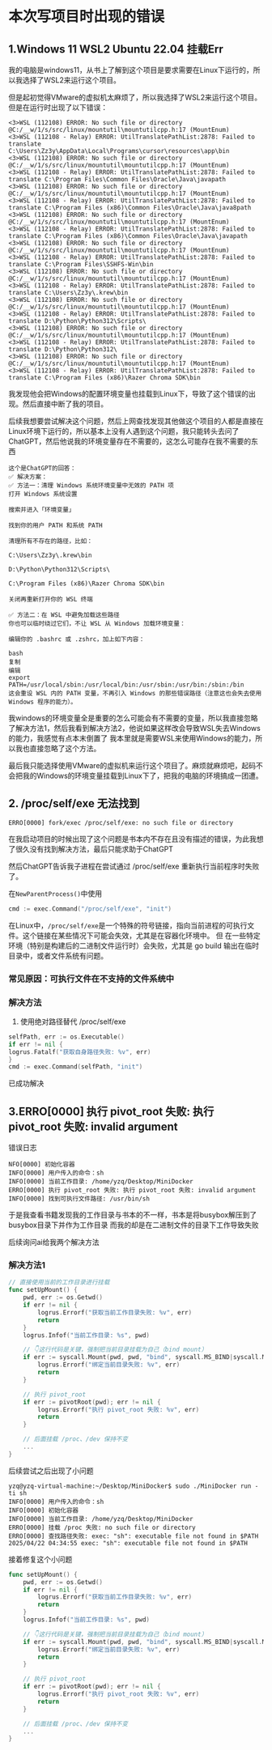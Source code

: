 # 本次写项目时出现的错误
## 1.Windows 11 WSL2 Ubuntu 22.04 挂载Err
我的电脑是windows11，从书上了解到这个项目是要求需要在Linux下运行的，所以我选择了WSL2来运行这个项目。

但是起初觉得VMware的虚拟机太麻烦了，所以我选择了WSL2来运行这个项目。
但是在运行时出现了以下错误：
```shell
<3>WSL (112108) ERROR: No such file or directory @C:/__w/1/s/src/linux/mountutil\mountutilcpp.h:17 (MountEnum)
<3>WSL (112108 - Relay) ERROR: UtilTranslatePathList:2878: Failed to translate C:\Users\Zz3y\AppData\Local\Programs\cursor\resources\app\bin
<3>WSL (112108) ERROR: No such file or directory @C:/__w/1/s/src/linux/mountutil\mountutilcpp.h:17 (MountEnum)
<3>WSL (112108 - Relay) ERROR: UtilTranslatePathList:2878: Failed to translate C:\Program Files\Common Files\Oracle\Java\javapath
<3>WSL (112108) ERROR: No such file or directory @C:/__w/1/s/src/linux/mountutil\mountutilcpp.h:17 (MountEnum)
<3>WSL (112108 - Relay) ERROR: UtilTranslatePathList:2878: Failed to translate C:\Program Files (x86)\Common Files\Oracle\Java\java8path
<3>WSL (112108) ERROR: No such file or directory @C:/__w/1/s/src/linux/mountutil\mountutilcpp.h:17 (MountEnum)
<3>WSL (112108 - Relay) ERROR: UtilTranslatePathList:2878: Failed to translate C:\Program Files (x86)\Common Files\Oracle\Java\javapath
<3>WSL (112108) ERROR: No such file or directory @C:/__w/1/s/src/linux/mountutil\mountutilcpp.h:17 (MountEnum)
<3>WSL (112108 - Relay) ERROR: UtilTranslatePathList:2878: Failed to translate C:\Program Files\SSHFS-Win\bin
<3>WSL (112108) ERROR: No such file or directory @C:/__w/1/s/src/linux/mountutil\mountutilcpp.h:17 (MountEnum)
<3>WSL (112108 - Relay) ERROR: UtilTranslatePathList:2878: Failed to translate C:\Users\Zz3y\.krew\bin
<3>WSL (112108) ERROR: No such file or directory @C:/__w/1/s/src/linux/mountutil\mountutilcpp.h:17 (MountEnum)
<3>WSL (112108 - Relay) ERROR: UtilTranslatePathList:2878: Failed to translate D:\Python\Python312\Scripts\
<3>WSL (112108) ERROR: No such file or directory @C:/__w/1/s/src/linux/mountutil\mountutilcpp.h:17 (MountEnum)
<3>WSL (112108 - Relay) ERROR: UtilTranslatePathList:2878: Failed to translate D:\Python\Python312\
<3>WSL (112108) ERROR: No such file or directory @C:/__w/1/s/src/linux/mountutil\mountutilcpp.h:17 (MountEnum)
<3>WSL (112108 - Relay) ERROR: UtilTranslatePathList:2878: Failed to translate C:\Program Files (x86)\Razer Chroma SDK\bin
````
我发现他会把Windows的配置环境变量也挂载到Linux下，导致了这个错误的出现。然后直接中断了我的项目。

后续我想要尝试解决这个问题，然后上网查找发现其他做这个项目的人都是直接在Linux环境下运行的，所以基本上没有人遇到这个问题，我只能转头去问了ChatGPT，然后他说我的环境变量存在不需要的，这怎么可能存在我不需要的东西

```text
这个是ChatGPT的回答：
✅ 解决方案：
✅ 方法一：清理 Windows 系统环境变量中无效的 PATH 项
打开 Windows 系统设置

搜索并进入「环境变量」

找到你的用户 PATH 和系统 PATH

清理所有不存在的路径，比如：

C:\Users\Zz3y\.krew\bin

D:\Python\Python312\Scripts\

C:\Program Files (x86)\Razer Chroma SDK\bin

关闭再重新打开你的 WSL 终端

✅ 方法二：在 WSL 中避免加载这些路径
你也可以临时绕过它们，不让 WSL 从 Windows 加载环境变量：

编辑你的 .bashrc 或 .zshrc，加上如下内容：

bash
复制
编辑
export PATH=/usr/local/sbin:/usr/local/bin:/usr/sbin:/usr/bin:/sbin:/bin
这会重设 WSL 内的 PATH 变量，不再引入 Windows 的那些错误路径（注意这也会失去使用 Windows 程序的能力）。
```

我windows的环境变量全是重要的怎么可能会有不需要的变量，所以我直接忽略了解决方法1，然后我看到解决方法2，他说如果这样改会导致WSL失去Windows的能力，我感觉有点本末倒置了
我本里就是需要WSL来使用Windows的能力，所以我也直接忽略了这个方法。

最后我只能选择使用VMware的虚拟机来运行这个项目了。麻烦就麻烦吧，起码不会把我的Windows的环境变量挂载到Linux下了，把我的电脑的环境搞成一团遭。

## 2. /proc/self/exe 无法找到
```shell
ERRO[0000] fork/exec /proc/self/exe: no such file or directory
```
在我启动项目的时候出现了这个问题是书本内不存在且没有描述的错误，为此我想了很久没有找到解决方法，最后只能求助于ChatGPT

然后ChatGPT告诉我子进程在尝试通过 /proc/self/exe 重新执行当前程序时失败了。

在`NewParentProcess()`中使用
```go
cmd := exec.Command("/proc/self/exe", "init")
```

在Linux中，`/proc/self/exe`是一个特殊的符号链接，指向当前进程的可执行文件。这个链接在某些情况下可能会失效，尤其是在容器化环境中。
但 在一些特定环境（特别是构建后的二进制文件运行时）会失败，尤其是 go build 输出在临时目录中，或者文件系统有问题。

### 常见原因：可执行文件在不支持的文件系统中
### 解决方法
1. 使用绝对路径替代 /proc/self/exe
```go
selfPath, err := os.Executable()
if err != nil {
logrus.Fatalf("获取自身路径失败: %v", err)
}
cmd := exec.Command(selfPath, "init")
```
已成功解决

## 3.ERRO[0000] 执行 pivot_root 失败: 执行 pivot_root 失败: invalid argument
错误日志
```shell
NFO[0000] 初始化容器                                        
INFO[0000] 用户传入的命令：sh                                   
INFO[0000] 当前工作目录: /home/yzq/Desktop/MiniDocker         
ERRO[0000] 执行 pivot_root 失败: 执行 pivot_root 失败: invalid argument 
INFO[0000] 找到可执行文件路径: /usr/bin/sh   
```

于是我查看书籍发现我的工作目录与书本的不一样，书本是将busybox解压到了busybox目录下并作为工作目录
而我的却是在二进制文件的目录下工作导致失败

后续询问ai给我两个解决方法

### 解决方法1
```go
// 直接使用当前的工作目录进行挂载
func setUpMount() {
	pwd, err := os.Getwd()
	if err != nil {
		logrus.Errorf("获取当前工作目录失败: %v", err)
		return
	}
	logrus.Infof("当前工作目录: %s", pwd)

	// 👇这行代码是关键，强制把当前目录挂载为自己（bind mount）
	if err := syscall.Mount(pwd, pwd, "bind", syscall.MS_BIND|syscall.MS_REC, ""); err != nil {
		logrus.Errorf("绑定当前目录失败: %v", err)
		return
	}

	// 执行 pivot_root
	if err := pivotRoot(pwd); err != nil {
		logrus.Errorf("执行 pivot_root 失败: %v", err)
		return
	}

	// 后面挂载 /proc、/dev 保持不变
	...
}
```

后续尝试之后出现了小问题
```shell
yzq@yzq-virtual-machine:~/Desktop/MiniDocker$ sudo ./MiniDocker run -ti sh
INFO[0000] 用户传入的命令：sh                                   
INFO[0000] 初始化容器                                        
INFO[0000] 当前工作目录: /home/yzq/Desktop/MiniDocker         
ERRO[0000] 挂载 /proc 失败: no such file or directory       
ERRO[0000] 查找路径失败: exec: "sh": executable file not found in $PATH 
2025/04/22 04:34:55 exec: "sh": executable file not found in $PATH
```

接着修复这个小问题
```go
func setUpMount() {
	pwd, err := os.Getwd()
	if err != nil {
		logrus.Errorf("获取当前工作目录失败: %v", err)
		return
	}
	logrus.Infof("当前工作目录: %s", pwd)

	// 👇这行代码是关键，强制把当前目录挂载为自己（bind mount）
	if err := syscall.Mount(pwd, pwd, "bind", syscall.MS_BIND|syscall.MS_REC, ""); err != nil {
		logrus.Errorf("绑定当前目录失败: %v", err)
		return
	}

	// 执行 pivot_root
	if err := pivotRoot(pwd); err != nil {
		logrus.Errorf("执行 pivot_root 失败: %v", err)
		return
	}

	// 后面挂载 /proc、/dev 保持不变
	...
}
```
